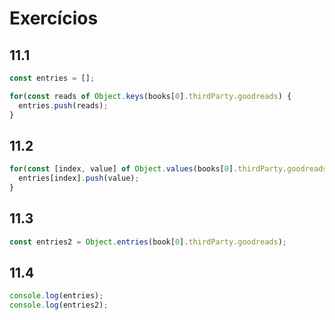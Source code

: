 # Exercícios

## 11.1
```javascript
const entries = [];

for(const reads of Object.keys(books[0].thirdParty.goodreads) {
  entries.push(reads);
}
```

## 11.2
```javascript
for(const [index, value] of Object.values(books[0].thirdParty.goodreads).entries()) {
  entries[index].push(value);
}
```

## 11.3
```javascript
const entries2 = Object.entries(book[0].thirdParty.goodreads);
```

## 11.4
```javascript
console.log(entries);
console.log(entries2);
```

